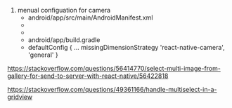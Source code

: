 1. menual configuation for camera
    - android/app/src/main/AndroidManifest.xml
    + <uses-permission android:name="android.permission.RECORD_AUDIO"/>
    + <uses-permission android:name="androidpermissionREAD_EXTERNAL_STORAGE" />
   - android/app/build.gradle
   +  defaultConfig { 
        ... 
        missingDimensionStrategy 'react-native-camera', 'general' 
        }


https://stackoverflow.com/questions/56414770/select-multi-image-from-gallery-for-send-to-server-with-react-native/56422818

https://stackoverflow.com/questions/49361166/handle-multiselect-in-a-gridview